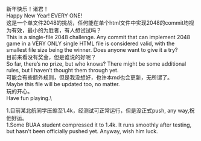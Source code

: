 新年快乐！诸君！\
Happy New Year! EVERY ONE!\
这是一个单文件2048的挑战，任何能在单个html文件中实现2048的commit均视为有效，最小的为胜者，有人想试试吗？\
This is a single-file 2048 challenge. Any commit that can implement 2048 game in a VERY ONLY single HTML file is considered valid, with the smallest file size being the winner. Does anyone want to give it a try?\
目前来看没有奖金，但是谁说的好呢？\
So far, there’s no prize, but who knows? There might be some additional rules, but I haven’t thought them through yet. \
可能会有些额外规则，但是我没想好，也许本md也会更新，无所谓了。\
Maybe this file will be updated too, no matter. \
玩的开心。\
Have fun playing.\


1.目前某北航同学压缩至1.4k，经测试可正常运行，但是没正式push, any way,祝他好运。\
1.Some BUAA student compressed it to 1.4k. It runs smoothly after testing, but hasn't been officially pushed yet. Anyway, wish him luck.
